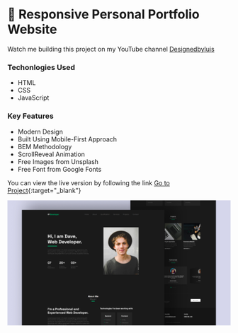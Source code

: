 # 💼 Responsive Personal Portfolio Website

Watch me building this project on my YouTube channel [Designedbyluis](https://youtu.be/9IfAYsRRWjE)

### Techonlogies Used

- HTML
- CSS
- JavaScript

### Key Features

- Modern Design
- Built Using Mobile-First Approach
- BEM Methodology
- ScrollReveal Animation
- Free Images from Unsplash
- Free Font from Google Fonts 
  
You can view the live version by following the link [Go to Project](https://luissitoe.github.io/responsive-personal-portfolio-website-dave/){:target="_blank"}


![preview img](/preview.png)

